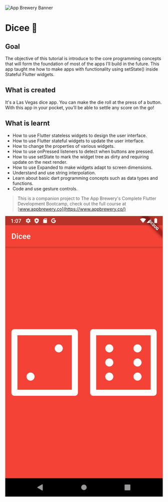 ![App Brewery Banner](https://github.com/londonappbrewery/Images/blob/master/AppBreweryBanner.png)


# Dicee 🎲

## Goal

The objective of this tutorial is introduce to the core programming concepts that will form the foundation of most of the apps I’ll build in the future. This app taught me how to make apps with functionality using setState() inside Stateful Flutter widgets.


## What is created

It's a Las Vegas dice app. You can make the die roll at the press of a button. With this app in your pocket, you’ll be able to settle any score on the go!


## What is learnt

- How to use Flutter stateless widgets to design the user interface.
- How to use Flutter stateful widgets to update the user interface.
- How to change the properties of various widgets.
- How to use onPressed listeners to detect when buttons are pressed.
- How to use setState to mark the widget tree as dirty and requiring update on the next render.
- How to use Expanded to make widgets adapt to screen dimensions.
- Understand and use string interpolation.
- Learn about basic dart programming concepts such as data types and functions.
- Code and use gesture controls.

>This is a companion project to The App Brewery's Complete Flutter Development Bootcamp, check out the full course at [www.appbrewery.co](https://www.appbrewery.co/)

![Screenshot](https://github.com/ArafatRohan93/flutter_dicee/blob/master/Screenshot.png)
